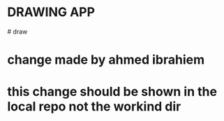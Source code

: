 # DRAWING APP 
#   d r a w 
# change made by ahmed ibrahiem
# this change should be shown in the local repo not the workind dir
 

